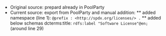 * Original source: prepard already in PoolParty
* Current source: export from PoolParty and manual addition:
** added namespace (line 1): `@prefix : <http://spdx.org/licenses/> .`
** added below schemas dcterms:title: `rdfs:label "Software License"@en;` (around line 29)

